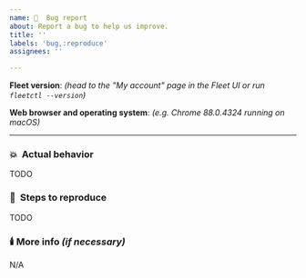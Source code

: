 ```yaml
---
name: 🦟  Bug report
about: Report a bug to help us improve.
title: ''
labels: 'bug,:reproduce'
assignees: ''

---
```


**Fleet version**: _(head to the "My account" page in the Fleet UI or run `fleetctl --version`)_

**Web browser and operating system**: _(e.g. Chrome 88.0.4324 running on macOS)_

<hr/>

### 💥  Actual behavior
<!-- What did you see versus what you expected? (Please provide a screenshot or video when possible.) -->
TODO

### 👣  Steps to reproduce
<!-- What were you doing? What step-by-step actions should we take to recreate this bug? -->
TODO

### 🕯️ More info _(if necessary)_
<!-- Add any additional details you think could be relevant to solving the bug, or context for reproduction (e.g., "this does not reproduce when...") -->
N/A

<!-- If this is a performance issue, follow these steps to generate and attach a debug archive: https://fleetdm.com/docs/using-fleet/monitoring-fleet#debugging-performance-issues -->
